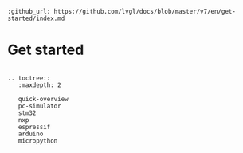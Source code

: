 ```eval_rst
:github_url: https://github.com/lvgl/docs/blob/master/v7/en/get-started/index.md
```
# Get started

```eval_rst

.. toctree::
   :maxdepth: 2

   quick-overview
   pc-simulator
   stm32
   nxp
   espressif
   arduino
   micropython
```

